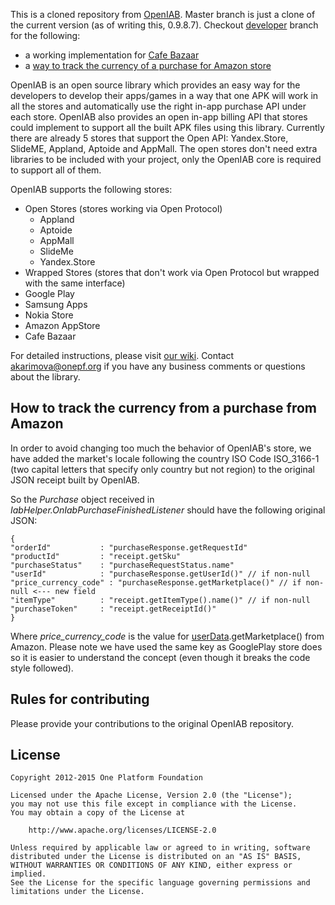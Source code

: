 This is a cloned repository from [OpenIAB](https://github.com/onepf/OpenIAB). Master branch is just a clone of the current version (as of writing this, 0.9.8.7). Checkout  [developer](https://github.com/lumley/OpenIAB/tree/developer) branch for the following:
 * a working implementation for [Cafe Bazaar]()
 * a [way to track the currency of a purchase for Amazon store](#amazon_currency_tracking)

OpenIAB is an open source library which provides an easy way for the developers to develop their apps/games in a way that one APK will work in all the stores and automatically use the right in-app purchase API under each store. OpenIAB also provides an open in-app billing API that stores could implement to support all the built APK files using this library. Currently there are already 5 stores that support the Open API: Yandex.Store, SlideME, Appland, Aptoide and AppMall. The open stores don't need extra libraries to be included with your project, only the OpenIAB core is required to support all of them. 

OpenIAB supports the following stores:
* Open Stores (stores working via Open Protocol)
  * Appland
  * Aptoide
  * AppMall
  * SlideMe
  * Yandex.Store
*  Wrapped Stores (stores that don't work via Open Protocol but wrapped with the same interface)
  * Google Play
  * Samsung Apps
  * Nokia Store
  * Amazon AppStore
  * Cafe Bazaar

For detailed instructions, please visit [our wiki](https://github.com/onepf/OpenIAB/wiki). 
Contact akarimova@onepf.org if you have any business comments or questions about the library.

## <a name="amazon_currency_tracking">How to track the currency from a purchase from Amazon</a>
In order to avoid changing too much the behavior of OpenIAB's store, we have added the market's locale following the country ISO Code ISO_3166-1 (two capital letters that specify only country but not region) to the original JSON receipt built by OpenIAB.

So the _Purchase_ object received in _IabHelper.OnIabPurchaseFinishedListener_ should have the following original JSON:

    {
    "orderId"           : "purchaseResponse.getRequestId"
    "productId"         : "receipt.getSku"
    "purchaseStatus"    : "purchaseRequestStatus.name"
    "userId"            : "purchaseResponse.getUserId()" // if non-null
    "price_currency_code" : "purchaseResponse.getMarketplace()" // if non-null <--- new field
    "itemType"          : "receipt.getItemType().name()" // if non-null
    "purchaseToken"     : "receipt.getReceiptId()"
    }
Where _price_currency_code_ is the value for [userData](https://developer.amazon.com/public/apis/earn/in-app-purchasing/javadocs-v2/in-app-purchasing-2.0-api-reference).getMarketplace() from Amazon. Please note we have used the same key as GooglePlay store does so it is easier to understand the concept (even though it breaks the code style followed).

## Rules for contributing
Please provide your contributions to the original OpenIAB repository.

## License

    Copyright 2012-2015 One Platform Foundation

    Licensed under the Apache License, Version 2.0 (the "License");
    you may not use this file except in compliance with the License.
    You may obtain a copy of the License at

        http://www.apache.org/licenses/LICENSE-2.0

    Unless required by applicable law or agreed to in writing, software
    distributed under the License is distributed on an "AS IS" BASIS,
    WITHOUT WARRANTIES OR CONDITIONS OF ANY KIND, either express or implied.
    See the License for the specific language governing permissions and
    limitations under the License.
 
